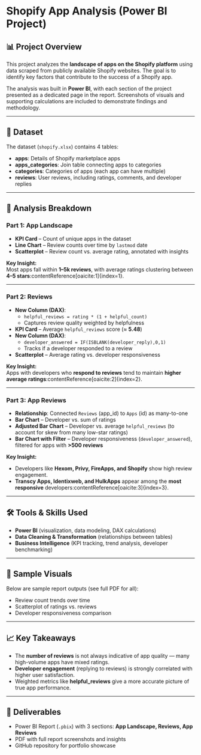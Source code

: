 # Shopify App Analysis (Power BI Project)

## 📊 Project Overview
This project analyzes the **landscape of apps on the Shopify platform** using data scraped from publicly available Shopify websites. The goal is to identify key factors that contribute to the success of a Shopify app.  

The analysis was built in **Power BI**, with each section of the project presented as a dedicated page in the report. Screenshots of visuals and supporting calculations are included to demonstrate findings and methodology.

---

## 📂 Dataset
The dataset (`shopify.xlsx`) contains 4 tables:

- **apps**: Details of Shopify marketplace apps  
- **apps_categories**: Join table connecting apps to categories  
- **categories**: Categories of apps (each app can have multiple)  
- **reviews**: User reviews, including ratings, comments, and developer replies  

---

## 🔎 Analysis Breakdown

### **Part 1: App Landscape**
- **KPI Card** – Count of unique apps in the dataset  
- **Line Chart** – Review counts over time by `lastmod` date  
- **Scatterplot** – Review count vs. average rating, annotated with insights  

**Key Insight:**  
Most apps fall within **1–5k reviews**, with average ratings clustering between **4–5 stars**:contentReference[oaicite:1]{index=1}.  

---

### **Part 2: Reviews**
- **New Column (DAX)**:  
  - `helpful_reviews = rating * (1 + helpful_count)`  
  - Captures review quality weighted by helpfulness  
- **KPI Card** – Average `helpful_reviews` score (≈ **5.48**)  
- **New Column (DAX)**:  
  - `developer_answered = IF(ISBLANK(developer_reply),0,1)`  
  - Tracks if a developer responded to a review  
- **Scatterplot** – Average rating vs. developer responsiveness  

**Key Insight:**  
Apps with developers who **respond to reviews** tend to maintain **higher average ratings**:contentReference[oaicite:2]{index=2}.  

---

### **Part 3: App Reviews**
- **Relationship**: Connected `Reviews` (app_id) to `Apps` (id) as many-to-one  
- **Bar Chart** – Developer vs. sum of ratings  
- **Adjusted Bar Chart** – Developer vs. average `helpful_reviews` (to account for skew from many low-star ratings)  
- **Bar Chart with Filter** – Developer responsiveness (`developer_answered`), filtered for apps with **>500 reviews**  

**Key Insight:**  
- Developers like **Hexom, Privy, FireApps, and Shopify** show high review engagement.  
- **Transcy Apps, Identixweb, and HulkApps** appear among the **most responsive** developers:contentReference[oaicite:3]{index=3}.  

---

## 🛠 Tools & Skills Used
- **Power BI** (visualization, data modeling, DAX calculations)  
- **Data Cleaning & Transformation** (relationships between tables)  
- **Business Intelligence** (KPI tracking, trend analysis, developer benchmarking)  

---

## 📸 Sample Visuals
Below are sample report outputs (see full PDF for all):  

- Review count trends over time  
- Scatterplot of ratings vs. reviews  
- Developer responsiveness comparison
  
---

## 📈 Key Takeaways
- The **number of reviews** is not always indicative of app quality — many high-volume apps have mixed ratings.  
- **Developer engagement** (replying to reviews) is strongly correlated with higher user satisfaction.  
- Weighted metrics like **helpful_reviews** give a more accurate picture of true app performance.  

---

## 📑 Deliverables
- Power BI Report (`.pbix`) with 3 sections: **App Landscape, Reviews, App Reviews**  
- PDF with full report screenshots and insights  
- GitHub repository for portfolio showcase    
